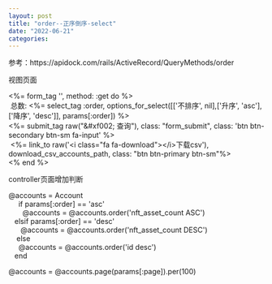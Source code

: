 ```yaml
---
layout: post
title: "order--正序倒序-select"
date: "2022-06-21"
categories: 
---
```

<p>参考：https://apidock.com/rails/ActiveRecord/QueryMethods/order</p>
<p>视图页面</p>
<p>&lt;%= form_tag &#39;&#39;, method: :get do %&gt;<br />
&nbsp;总数: &lt;%= select_tag :order, options_for_select([[&#39;不排序&#39;, nil],[&#39;升序&#39;, &#39;asc&#39;],[&#39;降序&#39;, &#39;desc&#39;]], params[:order]) %&gt;<br />
&lt;%= submit_tag raw(&quot;&amp;#xf002; 查询&quot;), class: &quot;form_submit&quot;, class: &#39;btn btn-secondary btn-sm fa-input&#39; %&gt;<br />
&nbsp;&lt;%= link_to raw(&#39;&lt;i class=&quot;fa fa-download&quot;&gt;&lt;/i&gt;下载csv&#39;), download_csv_accounts_path, class: &quot;btn btn-primary btn-sm&quot;%&gt;<br />
&lt;% end %&gt;</p>
<p>controller页面增加判断</p>
<p>@accounts = Account<br />
&nbsp;&nbsp;&nbsp;&nbsp; if params[:order] == &#39;asc&#39;<br />
&nbsp;&nbsp;&nbsp;&nbsp;&nbsp;&nbsp; @accounts = @accounts.order(&#39;nft_asset_count ASC&#39;)<br />
&nbsp;&nbsp; elsif params[:order] == &#39;desc&#39;<br />
&nbsp;&nbsp;&nbsp;&nbsp;&nbsp; @accounts = @accounts.order(&#39;nft_asset_count DESC&#39;)<br />
&nbsp;&nbsp;&nbsp; else<br />
&nbsp;&nbsp;&nbsp;&nbsp; @accounts = @accounts.order(&#39;id desc&#39;)<br />
&nbsp;&nbsp; end</p>
<p>@accounts = @accounts.page(params[:page]).per(100)</p>
<p>&nbsp;</p>
